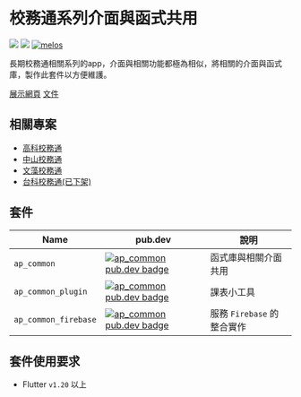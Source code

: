 # 校務通系列介面與函式共用

[![](https://img.shields.io/badge/Flutter-v3.24-blue)](https://github.com/flutter/flutter)
[![](https://img.shields.io/pub/v/ap_common.svg?style=flat-square)](https://pub.dev/packages/ap_common/)
[![melos](https://img.shields.io/badge/maintained%20with-melos-f700ff.svg?style=flat-square)](https://github.com/invertase/melos)

長期校務通相關系列的app，介面與相關功能都極為相似，將相關的介面與函式庫，製作此套件以方便維護。

[展示網頁](https://abc873693.github.io/ap_common/#/)
[文件](https://ap-common.web.app/)

## 相關專案

- [高科校務通](https://github.com/NKUST-ITC/NKUST-AP-Flutter)
- [中山校務通](https://github.com/abc873693/NSYSU-AP)
- [文藻校務通](https://github.com/abc873693/WTUC-AP)
- [台科校務通(已下架)](https://github.com/abc873693/NTUST-AP)

## 套件

| Name                 | pub.dev                                                                                                                                           | 說明                  |
|----------------------|---------------------------------------------------------------------------------------------------------------------------------------------------|---------------------|
| `ap_common`          | [![ap_common pub.dev badge](https://img.shields.io/pub/v/ap_common.svg?style=flat-square)](https://pub.dev/packages/ap_common/)                   | 函式庫與相關介面共用          |
| `ap_common_plugin`   | [![ap_common pub.dev badge](https://img.shields.io/pub/v/ap_common_plugin.svg?style=flat-square)](https://pub.dev/packages/ap_common_plugin/)     | 課表小工具               |
| `ap_common_firebase` | [![ap_common pub.dev badge](https://img.shields.io/pub/v/ap_common_firebase.svg?style=flat-square)](https://pub.dev/packages/ap_common_firebase/) | 服務 `Firebase` 的整合實作 |

## 套件使用要求

- Flutter `v1.20` 以上
